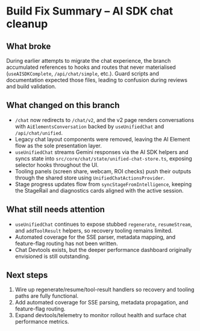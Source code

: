 # Build Fix Summary – AI SDK chat cleanup

## What broke
During earlier attempts to migrate the chat experience, the branch accumulated references to hooks and routes that never materialised (`useAISDKComplete`, `/api/chat/simple`, etc.). Guard scripts and documentation expected those files, leading to confusion during reviews and build validation.

## What changed on this branch
- `/chat` now redirects to `/chat/v2`, and the v2 page renders conversations with `AiElementsConversation` backed by `useUnifiedChat` and `/api/chat/unified`.
- Legacy chat layout components were removed, leaving the AI Element flow as the sole presentation layer.
- `useUnifiedChat` streams Gemini responses via the AI SDK helpers and syncs state into `src/core/chat/state/unified-chat-store.ts`, exposing selector hooks throughout the UI.
- Tooling panels (screen share, webcam, ROI checks) push their outputs through the shared store using `UnifiedChatActionsProvider`.
- Stage progress updates flow from `syncStageFromIntelligence`, keeping the StageRail and diagnostics cards aligned with the active session.

## What still needs attention
- `useUnifiedChat` continues to expose stubbed `regenerate`, `resumeStream`, and `addToolResult` helpers, so recovery tooling remains limited.
- Automated coverage for the SSE parser, metadata mapping, and feature-flag routing has not been written.
- Chat Devtools exists, but the deeper performance dashboard originally envisioned is still outstanding.

## Next steps
1. Wire up regenerate/resume/tool-result handlers so recovery and tooling paths are fully functional.
2. Add automated coverage for SSE parsing, metadata propagation, and feature-flag routing.
3. Expand devtools/telemetry to monitor rollout health and surface chat performance metrics.
